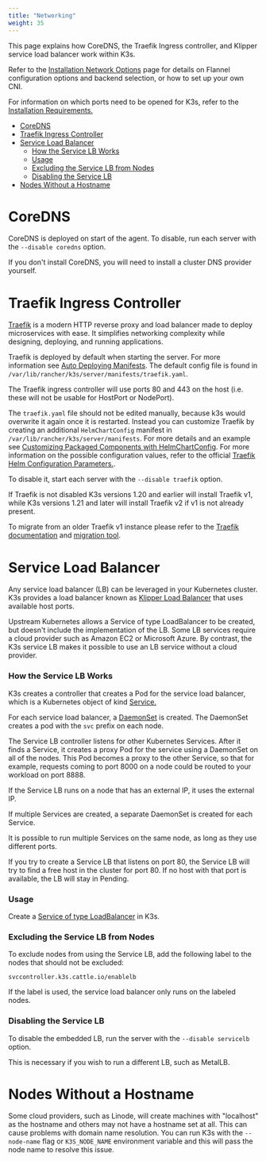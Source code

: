 ```yaml
---
title: "Networking"
weight: 35
---
```


This page explains how CoreDNS, the Traefik Ingress controller, and Klipper service load balancer work within K3s.

Refer to the [Installation Network Options]({{<baseurl>}}/k3s/latest/en/installation/network-options/) page for details on Flannel configuration options and backend selection, or how to set up your own CNI.

For information on which ports need to be opened for K3s, refer to the [Installation Requirements.]({{<baseurl>}}/k3s/latest/en/installation/installation-requirements/#networking)

- [CoreDNS](#coredns)
- [Traefik Ingress Controller](#traefik-ingress-controller)
- [Service Load Balancer](#service-load-balancer)
  - [How the Service LB Works](#how-the-service-lb-works)
  - [Usage](#usage)
  - [Excluding the Service LB from Nodes](#excluding-the-service-lb-from-nodes)
  - [Disabling the Service LB](#disabling-the-service-lb)
- [Nodes Without a Hostname](#nodes-without-a-hostname)

# CoreDNS

CoreDNS is deployed on start of the agent. To disable, run each server with the `--disable coredns` option.

If you don't install CoreDNS, you will need to install a cluster DNS provider yourself.

# Traefik Ingress Controller

[Traefik](https://traefik.io/) is a modern HTTP reverse proxy and load balancer made to deploy microservices with ease. It simplifies networking complexity while designing, deploying, and running applications.

Traefik is deployed by default when starting the server. For more information see [Auto Deploying Manifests]({{<baseurl>}}/k3s/latest/en/advanced/#auto-deploying-manifests). The default config file is found in `/var/lib/rancher/k3s/server/manifests/traefik.yaml`.

The Traefik ingress controller will use ports 80 and 443 on the host (i.e. these will not be usable for HostPort or NodePort).

The `traefik.yaml` file should not be edited manually, because k3s would overwrite it again once it is restarted. Instead you can customize Traefik by creating an additional `HelmChartConfig` manifest in `/var/lib/rancher/k3s/server/manifests`. For more details and an example see [Customizing Packaged Components with HelmChartConfig]({{<baseurl>}}/k3s/latest/en/helm/#customizing-packaged-components-with-helmchartconfig). For more information on the possible configuration values, refer to the official [Traefik Helm Configuration Parameters.](https://github.com/traefik/traefik-helm-chart/tree/master/traefik).

To disable it, start each server with the `--disable traefik` option.

If Traefik is not disabled K3s versions 1.20 and earlier will install Traefik v1, while K3s versions 1.21 and later will install Traefik v2 if v1 is not already present.

To migrate from an older Traefik v1 instance please refer to the [Traefik documentation](https://doc.traefik.io/traefik/migration/v1-to-v2/) and [migration tool](https://github.com/traefik/traefik-migration-tool).

# Service Load Balancer

Any service load balancer (LB) can be leveraged in your Kubernetes cluster. K3s provides a load balancer known as [Klipper Load Balancer](https://github.com/rancher/klipper-lb) that uses available host ports.

Upstream Kubernetes allows a Service of type LoadBalancer to be created, but doesn't include the implementation of the LB. Some LB services require a cloud provider such as Amazon EC2 or Microsoft Azure. By contrast, the K3s service LB makes it possible to use an LB service without a cloud provider.

### How the Service LB Works

K3s creates a controller that creates a Pod for the service load balancer, which is a Kubernetes object of kind [Service.](https://kubernetes.io/docs/concepts/services-networking/service/)

For each service load balancer, a [DaemonSet](https://kubernetes.io/docs/concepts/workloads/controllers/daemonset/) is created. The DaemonSet creates a pod with the `svc` prefix on each node.

The Service LB controller listens for other Kubernetes Services. After it finds a Service, it creates a proxy Pod for the service using a DaemonSet on all of the nodes. This Pod becomes a proxy to the other Service, so that for example, requests coming to port 8000 on a node could be routed to your workload on port 8888.

If the Service LB runs on a node that has an external IP, it uses the external IP.

If multiple Services are created, a separate DaemonSet is created for each Service.

It is possible to run multiple Services on the same node, as long as they use different ports.

If you try to create a Service LB that listens on port 80, the Service LB will try to find a free host in the cluster for port 80. If no host with that port is available, the LB will stay in Pending.

### Usage

Create a [Service of type LoadBalancer](https://kubernetes.io/docs/concepts/services-networking/service/#loadbalancer) in K3s.

### Excluding the Service LB from Nodes

To exclude nodes from using the Service LB, add the following label to the nodes that should not be excluded:

```
svccontroller.k3s.cattle.io/enablelb
```

If the label is used, the service load balancer only runs on the labeled nodes.

### Disabling the Service LB

To disable the embedded LB, run the server with the `--disable servicelb` option.

This is necessary if you wish to run a different LB, such as MetalLB.

# Nodes Without a Hostname

Some cloud providers, such as Linode, will create machines with "localhost" as the hostname and others may not have a hostname set at all. This can cause problems with domain name resolution. You can run K3s with the `--node-name` flag or `K3S_NODE_NAME` environment variable and this will pass the node name to resolve this issue.
